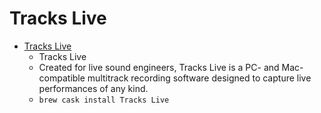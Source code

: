 # Tracks Live
- [Tracks Live](https://www.waves.com/mixers-racks/tracks-live)
  -  Tracks Live
  - Created for live sound engineers, Tracks Live is a PC- and Mac-compatible multitrack recording software designed to capture live performances of any kind.
  - `brew cask install Tracks Live`
